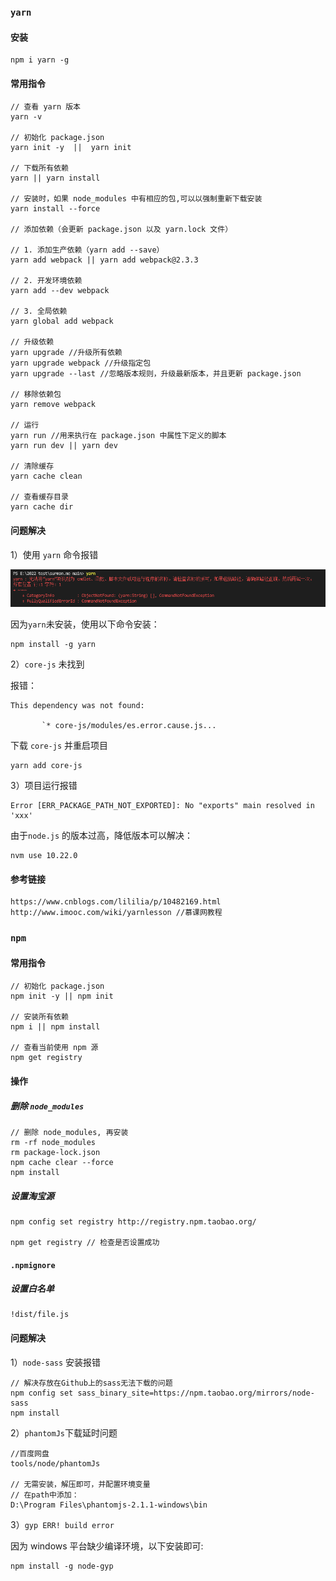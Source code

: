 ### `yarn`

#### 安装

```
npm i yarn -g
```

#### 常用指令

```
// 查看 yarn 版本
yarn -v

// 初始化 package.json
yarn init -y  ||  yarn init

// 下载所有依赖
yarn || yarn install

// 安装时，如果 node_modules 中有相应的包,可以以强制重新下载安装
yarn install --force 

// 添加依赖（会更新 package.json 以及 yarn.lock 文件）

// 1. 添加生产依赖（yarn add --save）
yarn add webpack || yarn add webpack@2.3.3

// 2. 开发环境依赖
yarn add --dev webpack

// 3. 全局依赖
yarn global add webpack

// 升级依赖
yarn upgrade //升级所有依赖
yarn upgrade webpack //升级指定包
yarn upgrade --last //忽略版本规则，升级最新版本，并且更新 package.json

// 移除依赖包
yarn remove webpack

// 运行
yarn run //用来执行在 package.json 中属性下定义的脚本
yarn run dev || yarn dev

// 清除缓存
yarn cache clean

// 查看缓存目录
yarn cache dir
```

#### 问题解决

1）使用 `yarn` 命令报错

![image-20221121141736802](package.assets/image-20221121141736802.png)

因为`yarn`未安装，使用以下命令安装：

```
npm install -g yarn
```

2）`core-js`  未找到

报错：

```
This dependency was not found:

​		`* core-js/modules/es.error.cause.js...
```

下载 `core-js` 并重启项目

```
yarn add core-js
```

3）项目运行报错

```
Error [ERR_PACKAGE_PATH_NOT_EXPORTED]: No "exports" main resolved in 'xxx'
```

由于`node.js` 的版本过高，降低版本可以解决：

```
nvm use 10.22.0
```

#### 参考链接

```
https://www.cnblogs.com/lililia/p/10482169.html
http://www.imooc.com/wiki/yarnlesson //慕课网教程
```

### `npm`

#### 常用指令

```
// 初始化 package.json
npm init -y || npm init

// 安装所有依赖
npm i || npm install

// 查看当前使用 npm 源
npm get registry
```

#### 操作

##### 删除 `node_modules`

```
// 删除 node_modules, 再安装
rm -rf node_modules
rm package-lock.json
npm cache clear --force
npm install
```

##### 设置淘宝源

```
npm config set registry http://registry.npm.taobao.org/

npm get registry // 检查是否设置成功
```

#### `.npmignore`

##### 设置白名单

```
!dist/file.js
```

#### 问题解决

1）`node-sass` 安装报错

```
// 解决存放在Github上的sass无法下载的问题
npm config set sass_binary_site=https://npm.taobao.org/mirrors/node-sass
npm install
```

2）`phantomJs`下载延时问题

```
//百度网盘
tools/node/phantomJs

// 无需安装，解压即可，并配置环境变量
// 在path中添加：
D:\Program Files\phantomjs-2.1.1-windows\bin
```

3）`gyp ERR! build error `

因为 windows 平台缺少编译环境，以下安装即可:

```
npm install -g node-gyp
```
